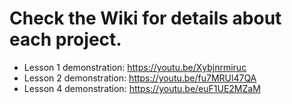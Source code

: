 # Check the Wiki for details about each project.

* Lesson 1 demonstration: https://youtu.be/Xybjnrmiruc
* Lesson 2 demonstration: https://youtu.be/fu7MRUl47QA
* Lesson 4 demonstration: https://youtu.be/euF1UE2MZaM
